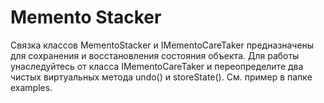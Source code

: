 Memento Stacker
===================

Связка классов MementoStacker и IMementoCareTaker предназначены для сохранения и восстановления состояния объекта.
Для работы унаследуйтесь от класса IMementoCareTaker и переопределите два чистых виртуальных метода
undo() и storeState(). См. пример в папке examples.
